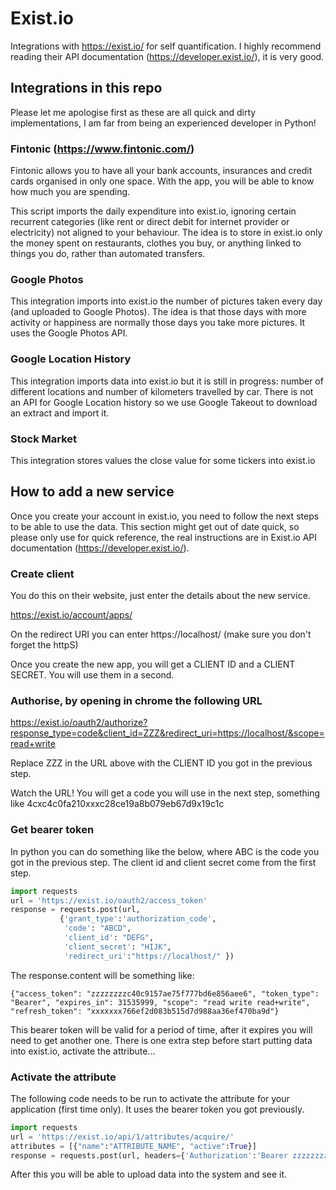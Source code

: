 # Exist.io

Integrations with https://exist.io/ for self quantification. I highly recommend reading their API documentation (https://developer.exist.io/), it is very good.

## Integrations in this repo

Please let me apologise first as these are all quick and dirty implementations, I am far from being an experienced developer in Python!

### Fintonic (https://www.fintonic.com/)

Fintonic allows you to have all your bank accounts, insurances and credit cards organised in only one space. With the app, you will be able to know how much you are spending.

This script imports the daily expenditure into exist.io, ignoring certain recurrent categories (like rent or direct debit for internet provider or electricity) not aligned to your behaviour. The idea is to store in exist.io only the money spent on restaurants, clothes you buy, or anything linked to things you do, rather than automated transfers.

### Google Photos

This integration imports into exist.io the number of pictures taken every day (and uploaded to Google Photos). The idea is that those days with more activity or happiness are normally those days you take more pictures. It uses the Google Photos API.

### Google Location History

This integration imports data into exist.io but it is still in progress: number of different locations and number of kilometers travelled by car. There is not an API for Google Location history so we use Google Takeout to download an extract and import it.

### Stock Market

This integration stores values the close value for some tickers into exist.io

## How to add a new service

Once you create your account in exist.io, you need to follow the next steps to be able to use the data. This section might get out of date quick, so please only use for quick reference, the real instructions are in Exist.io API documentation (https://developer.exist.io/).

### Create client 

You do this on their website, just enter the details about the new service.

https://exist.io/account/apps/

On the redirect URI you can enter https://localhost/ (make sure you don't forget the httpS)

Once you create the new app, you will get a CLIENT ID and a CLIENT SECRET. You will use them in a second.

### Authorise, by opening in chrome the following URL 

https://exist.io/oauth2/authorize?response_type=code&client_id=ZZZ&redirect_uri=https://localhost/&scope=read+write

Replace ZZZ in the URL above with the CLIENT ID you got in the previous step.

Watch the URL! You  will get a code you will use in the next step, something like 4cxc4c0fa210xxxc28ce19a8b079eb67d9x19c1c

### Get bearer token

In python you can do something like the below, where ABC is the code you got in the previous step. The client id and client secret come from the first step.

```python
import requests
url = 'https://exist.io/oauth2/access_token'
response = requests.post(url,
           {'grant_type':'authorization_code',
            'code': "ABCD",
            'client_id': "DEFG",
            'client_secret': "HIJK",
            'redirect_uri':"https://localhost/" })
```

The response.content will be something like:

```
{"access_token": "zzzzzzzzc40c9157ae75f777bd6e856aee6", "token_type": "Bearer", "expires_in": 31535999, "scope": "read write read+write", "refresh_token": "xxxxxxx766ef2d083b515d7d988aa36ef470ba9d"}
```

This bearer token will be valid for a period of time, after it expires you will need to get another one. There is one extra step before start putting data into exist.io, activate the attribute...

### Activate the attribute

The following code needs to be run to activate the attribute for your application (first time only). It uses the bearer token you got previously.

```python
import requests
url = 'https://exist.io/api/1/attributes/acquire/'
attributes = [{"name":"ATTRIBUTE_NAME", "active":True}]
response = requests.post(url, headers={'Authorization':'Bearer zzzzzzzzc40c9157ae75f777bd6e856aee6', 'Content-Type': 'application/json; charset=utf-8'},data=json.dumps(attributes))
```

After this you will be able to upload data into the system and see it.
